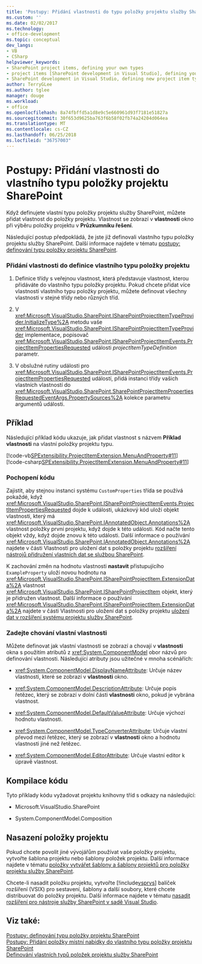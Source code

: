 ```yaml
---
title: 'Postupy: Přidání vlastnosti do typu položky projektu služby SharePoint vlastní | Microsoft Docs'
ms.custom: ''
ms.date: 02/02/2017
ms.technology:
- office-development
ms.topic: conceptual
dev_langs:
- VB
- CSharp
helpviewer_keywords:
- SharePoint project items, defining your own types
- project items [SharePoint development in Visual Studio], defining your own types
- SharePoint development in Visual Studio, defining new project item types
author: TerryGLee
ms.author: tglee
manager: douge
ms.workload:
- office
ms.openlocfilehash: 8a74fbffd5a1d8e9c5e660961d93f7181e51827a
ms.sourcegitcommit: 30f653d9625ba763f6b58f02fb74a24204d064ea
ms.translationtype: MT
ms.contentlocale: cs-CZ
ms.lasthandoff: 06/25/2018
ms.locfileid: "36757003"
---
```

# <a name="how-to-add-a-property-to-a-custom-sharepoint-project-item-type"></a>Postupy: Přidání vlastnosti do vlastního typu položky projektu SharePoint
  Když definujete vlastní typu položky projektu služby SharePoint, můžete přidat vlastnost do položky projektu. Vlastnost se zobrazí v **vlastnosti** okno při výběru položky projektu v **Průzkumníku řešení**.  
  
 Následující postup předpokládá, že jste již definovali vlastního typu položky projektu služby SharePoint. Další informace najdete v tématu [postupy: definování typu položky projektu SharePoint](../sharepoint/how-to-define-a-sharepoint-project-item-type.md).  
  
### <a name="to-add-a-property-to-a-definition-of-a-project-item-type"></a>Přidání vlastnosti do definice vlastního typu položky projektu  
  
1.  Definice třídy s veřejnou vlastnost, která představuje vlastnost, kterou přidáváte do vlastního typu položky projektu. Pokud chcete přidat více vlastností vlastního typu položky projektu, můžete definovat všechny vlastnosti v stejné třídy nebo různých tříd.  
  
2.  V <xref:Microsoft.VisualStudio.SharePoint.ISharePointProjectItemTypeProvider.InitializeType%2A> metodu vaše <xref:Microsoft.VisualStudio.SharePoint.ISharePointProjectItemTypeProvider> implementace, popisovač <xref:Microsoft.VisualStudio.SharePoint.ISharePointProjectItemEvents.ProjectItemPropertiesRequested> události *projectItemTypeDefinition* parametr.  
  
3.  V obslužné rutiny události pro <xref:Microsoft.VisualStudio.SharePoint.ISharePointProjectItemEvents.ProjectItemPropertiesRequested> událostí, přidá instanci třídy vašich vlastních vlastností do <xref:Microsoft.VisualStudio.SharePoint.SharePointProjectItemPropertiesRequestedEventArgs.PropertySources%2A> kolekce parametru argumentů události.  
  
## <a name="example"></a>Příklad  
 Následující příklad kódu ukazuje, jak přidat vlastnost s názvem **Příklad vlastnosti** na vlastní položky projektu typu.  
  
 [!code-vb[SPExtensibility.ProjectItemExtension.MenuAndProperty#11](../sharepoint/codesnippet/VisualBasic/projectitemmenuandproperty/extension/projectitemtypeproperty.vb#11)]
 [!code-csharp[SPExtensibility.ProjectItemExtension.MenuAndProperty#11](../sharepoint/codesnippet/CSharp/projectitemmenuandproperty/extension/projectitemtypeproperty.cs#11)]  
  
### <a name="understand-the-code"></a>Pochopení kódu  
 Zajistit, aby stejnou instanci systému `CustomProperties` třída se používá pokaždé, když <xref:Microsoft.VisualStudio.SharePoint.ISharePointProjectItemEvents.ProjectItemPropertiesRequested> dojde k události, ukázkový kód uloží objekt vlastnosti, který má <xref:Microsoft.VisualStudio.SharePoint.IAnnotatedObject.Annotations%2A> vlastnost položky první projektu, když dojde k této události. Kód načte tento objekt vždy, když dojde znovu k této události. Další informace o používání <xref:Microsoft.VisualStudio.SharePoint.IAnnotatedObject.Annotations%2A> najdete v části Vlastnosti pro uložení dat s položky projektu [rozšíření nástrojů přidružení vlastních dat se službou SharePoint](../sharepoint/associating-custom-data-with-sharepoint-tools-extensions.md).  
  
 K zachování změn na hodnotu vlastnosti **nastavit** přistupujícího `ExampleProperty` uloží novou hodnotu na <xref:Microsoft.VisualStudio.SharePoint.ISharePointProjectItem.ExtensionData%2A> vlastnost <xref:Microsoft.VisualStudio.SharePoint.ISharePointProjectItem> objekt, který je přidružen vlastnost. Další informace o používání <xref:Microsoft.VisualStudio.SharePoint.ISharePointProjectItem.ExtensionData%2A> najdete v části Vlastnosti pro uložení dat s položky projektu [uložení dat v rozšíření systému projektu služby SharePoint](../sharepoint/saving-data-in-extensions-of-the-sharepoint-project-system.md).  
  
### <a name="specify-the-behavior-of-custom-properties"></a>Zadejte chování vlastní vlastnosti  
 Můžete definovat jak vlastní vlastnosti se zobrazí a chovají v **vlastnosti** okna s použitím atributů z <xref:System.ComponentModel> obor názvů pro definování vlastnosti. Následující atributy jsou užitečné v mnoha scénářích:  
  
-   <xref:System.ComponentModel.DisplayNameAttribute>: Určuje název vlastnosti, které se zobrazí v **vlastnosti** okno.  
  
-   <xref:System.ComponentModel.DescriptionAttribute>: Určuje popis řetězec, který se zobrazí v dolní části **vlastnosti** okno, pokud je vybrána vlastnost.  
  
-   <xref:System.ComponentModel.DefaultValueAttribute>: Určuje výchozí hodnotu vlastnosti.  
  
-   <xref:System.ComponentModel.TypeConverterAttribute>: Určuje vlastní převod mezi řetězec, který se zobrazí v **vlastnosti** okno a hodnotu vlastnosti jiné než řetězec.  
  
-   <xref:System.ComponentModel.EditorAttribute>: Určuje vlastní editor k úpravě vlastnost.  
  
## <a name="compile-the-code"></a>Kompilace kódu  
 Tyto příklady kódu vyžadovat projektu knihovny tříd s odkazy na následující:  
  
-   Microsoft.VisualStudio.SharePoint  
  
-   System.ComponentModel.Composition  
  
## <a name="deploy-the-project-item"></a>Nasazení položky projektu  
 Pokud chcete povolit jiné vývojářům používat vaše položky projektu, vytvořte šablona projektu nebo šablony položek projektu. Další informace najdete v tématu [položky vytvářet šablony a šablony projektů pro položky projektu služby SharePoint](../sharepoint/creating-item-templates-and-project-templates-for-sharepoint-project-items.md).  
  
 Chcete-li nasadit položku projektu, vytvořte [!include[vsprvs](../sharepoint/includes/vsprvs-md.md)] balíček rozšíření (VSIX) pro sestavení, šablony a další soubory, které chcete distribuovat do položky projektu. Další informace najdete v tématu [nasadit rozšíření pro nástroje služby SharePoint v sadě Visual Studio](../sharepoint/deploying-extensions-for-the-sharepoint-tools-in-visual-studio.md).  
  
## <a name="see-also"></a>Viz také:
 [Postupy: definování typu položky projektu SharePoint](../sharepoint/how-to-define-a-sharepoint-project-item-type.md)   
 [Postupy: Přidání položky místní nabídky do vlastního typu položky projektu SharePoint](../sharepoint/how-to-add-a-shortcut-menu-item-to-a-custom-sharepoint-project-item-type.md)   
 [Definování vlastních typů položek projektu služby SharePoint](../sharepoint/defining-custom-sharepoint-project-item-types.md)  
  
  
